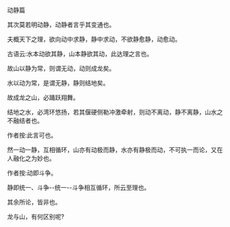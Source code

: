 动静篇

其次莫若明动静，动静者言乎其变通也。

夫概天下之理，欲向动中求静，静中求动，不欲静愈静，动愈动。

古语云:水本动欲其静，山本静欲其动，此达理之言也。

故山以静为常，则谓无动，动则成龙矣。

水以动为常，是谓无静，静则结地矣。

故成龙之山，必踊跃翔舞。

结地之水，必湾环悠扬，若其偃硬侧勒冲激牵射，则动不离动，静不离静，山水之不融结者也。

作者按:此言可也。

然一动一静，互相循环，山亦有动极而静，水亦有静极而动，不可执一而论，又在人融化之为妙也。

作者按:动即斗争。

静即统一、斗争--统一--斗争相互循环，所云至理也。

其余所论，皆非也。

龙与山，有何区别呢?

